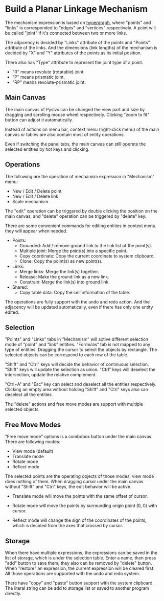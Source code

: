 # Build a Planar Linkage Mechanism

The mechanism expression is based on [hypergraph](https://en.wikipedia.org/wiki/Hypergraph),
where "points" and "links" is corresponded to "edges" and "vertices" respectively.
A point will be called "joint" if it's connected between two or more links.

The adjacency is decided by "Links" attribute of the points and
"Points" attribute of the links.
And the dimensions (link lengths) of the mechanism is decided by
"X" and "Y" attributes of the points as its initial position.

There also has "Type" attribute to represent the joint type of a point.

+ "R" means revolute (rotatable) joint.
+ "P" means prismatic joint.
+ "RP" means revolute-prismatic joint.

## Main Canvas

The main canvas of Pyslvs can be changed the view part and size by
dragging and scrolling mouse wheel respectively.
Clicking "zoom to fit" button can adjust it automatically.

Instead of actions on menu bar, context menu (right-click menu) of
the main canvas or tables are also contain most of entity operations.

Even if switching the panel tabs, the main canvas can still operate
the selected entities by hot keys and clicking.

## Operations

The following are the operation of mechanism expression in "Mechanism" menu:

+ New / Edit / Delete point
+ New / Edit / Delete link
+ Scale mechanism

The "edit" operation can be triggered by double clicking the position
on the main canvas; and "delete" operation can be triggered by "delete" key.

There are some convenient commands for editing entities in context menu,
they will appear when needed.

+ Points:
    + Grounded: Add / remove ground link to the link list of the point(s).
    + Multiple joint: Merge the point(s) into a specific point.
    + Copy coordinate: Copy the current coordinate to system clipboard.
    + Clone: Copy the point(s) as new point(s).
+ Links:
    + Merge links: Merge the link(s) together.
    + Release: Make the ground link as a new link.
    + Constrain: Merge the link(s) into ground link.
+ Shared:
    + Copy table data: Copy the cell information of the table.

The operations are fully support with the undo and redo action.
And the adjacency will be updated automatically,
even if there has only one entity edited.

## Selection

"Points" and "Links" tabs in "Mechanism" will
active different selection mode of "point" and "link" entities.
"Formulas" tab is not mapped to any type of entities.
Dragging the cursor to select the objects by rectangle.
The selected objects can be correspond to each row of the table.

"Shift" and "Ctrl" keys will decide the behavior of continuous selection.
"Shift" keys will update the selection as union.
"Ctrl" keys will deselect the intersection, update the relative complement.

"Ctrl+A" and "Esc" key can select and deselect all the entities respectively.
Clicking an empty area without holding "Shift" and "Ctrl" keys also can
deselect all the entities.

The "delete" actions and free move modes are support with
multiple selected objects.

## Free Move Modes

"Free move mode" options is a combobox button under the main canvas.
There are following modes:

+ View mode (default)
+ Translate mode
+ Rotate mode
+ Reflect mode

The selected points are the operating objects of those modes,
view mode does nothing of them.
When dragging cursor under the main canvas without "Shift" and "Ctrl" keys,
the edit behavior will be active.

+ Translate mode will move the points with the same offset of cursor.

+ Rotate mode will move the points by surrounding origin point (0, 0)
with cursor.

+ Reflect mode will change the sign of the coordinates of the points,
which is decided from the axes that crossed by cursor.

## Storage

When there have multiple expressions, the expressions can be saved in
the list of storage, which is under the selection table.
Enter a name, then press "add" button to save them;
they also can be removed by "delete" button.
When "restore" an expression, the current expression will be cleared first.
All those operations are supported with the undo and redo system.

There have "copy" and "paste" button support with the system clipboard.
The literal string can be add to storage list or
saved to another program directly.
